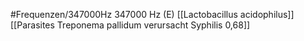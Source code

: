 #Frequenzen/347000Hz
347000 Hz (E)
[[Lactobacillus acidophilus]]
[[Parasites Treponema pallidum verursacht Syphilis 0,68]]
